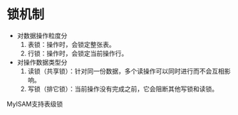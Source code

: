 # 锁机制

- 对数据操作粒度分
  1. 表锁：操作时，会锁定整张表。
  2. 行锁：操作时，会锁定当前操作行。
- 对操作数据类型分
  1. 读锁（共享锁）：针对同一份数据，多个读操作可以同时进行而不会互相影响。
  2. 写锁（排它锁）：当前操作没有完成之前，它会阻断其他写锁和读锁。

MyISAM支持表级锁

